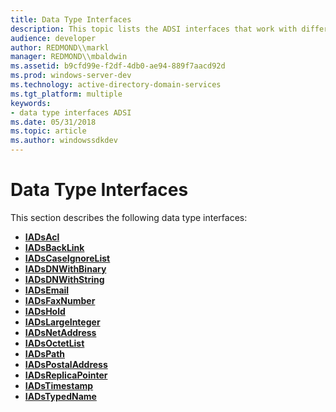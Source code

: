 ```yaml
---
title: Data Type Interfaces
description: This topic lists the ADSI interfaces that work with different data types.
audience: developer
author: REDMOND\\markl
manager: REDMOND\\mbaldwin
ms.assetid: b9cfd99e-f2df-4db0-ae94-889f7aacd92d
ms.prod: windows-server-dev
ms.technology: active-directory-domain-services
ms.tgt_platform: multiple
keywords:
- data type interfaces ADSI
ms.date: 05/31/2018
ms.topic: article
ms.author: windowssdkdev
---
```


# Data Type Interfaces

This section describes the following data type interfaces:

-   [**IADsAcl**](/windows/win32/Iads/nn-iads-iadsacl?branch=master)
-   [**IADsBackLink**](/windows/win32/Iads/nn-iads-iadsbacklink?branch=master)
-   [**IADsCaseIgnoreList**](/windows/win32/Iads/nn-iads-iadscaseignorelist?branch=master)
-   [**IADsDNWithBinary**](/windows/win32/Iads/nn-iads-iadsdnwithbinary?branch=master)
-   [**IADsDNWithString**](/windows/win32/Iads/nn-iads-iadsdnwithstring?branch=master)
-   [**IADsEmail**](/windows/win32/Iads/nn-iads-iadsemail?branch=master)
-   [**IADsFaxNumber**](/windows/win32/Iads/nn-iads-iadsfaxnumber?branch=master)
-   [**IADsHold**](/windows/win32/Iads/nn-iads-iadshold?branch=master)
-   [**IADsLargeInteger**](/windows/win32/Iads/nn-iads-iadslargeinteger?branch=master)
-   [**IADsNetAddress**](/windows/win32/Iads/nn-iads-iadsnetaddress?branch=master)
-   [**IADsOctetList**](/windows/win32/Iads/nn-iads-iadsoctetlist?branch=master)
-   [**IADsPath**](/windows/win32/Iads/nn-iads-iadspath?branch=master)
-   [**IADsPostalAddress**](/windows/win32/Iads/nn-iads-iadspostaladdress?branch=master)
-   [**IADsReplicaPointer**](/windows/win32/Iads/nn-iads-iadsreplicapointer?branch=master)
-   [**IADsTimestamp**](/windows/win32/Iads/nn-iads-iadstimestamp?branch=master)
-   [**IADsTypedName**](/windows/win32/Iads/nn-iads-iadstypedname?branch=master)

 

 




